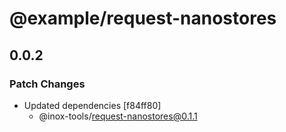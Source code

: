 # @example/request-nanostores

## 0.0.2

### Patch Changes

- Updated dependencies [f84ff80]
  - @inox-tools/request-nanostores@0.1.1
